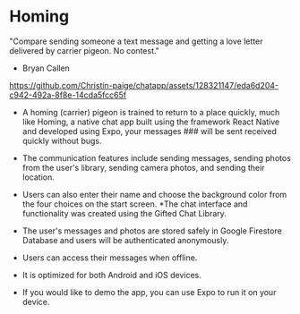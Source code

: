 # Homing

"Compare sending someone a text message and getting a love letter delivered by carrier pigeon. No contest."
- Bryan Callen
  
https://github.com/Christin-paige/chatapp/assets/128321147/eda6d204-c942-492a-8f8e-14cda5fcc65f




*  A homing (carrier) pigeon is trained to return to a place quickly, much like Homing, a native chat app built using the framework React Native and developed using Expo, your messages ### will be sent received quickly without bugs.    
* The communication features include sending messages, sending photos from the user's library, sending camera photos, and sending their location.
* Users can also enter their name and choose the background color from the four choices on the start screen.
*The chat interface and functionality was created using the Gifted Chat Library.
* The user's messages and photos are stored safely in Google Firestore Database and users will be authenticated anonymously.
* Users can access their messages when offline.
* It is optimized for both Android and iOS devices.



* If you would like to demo the app, you can use Expo to run it on your device.  
 
